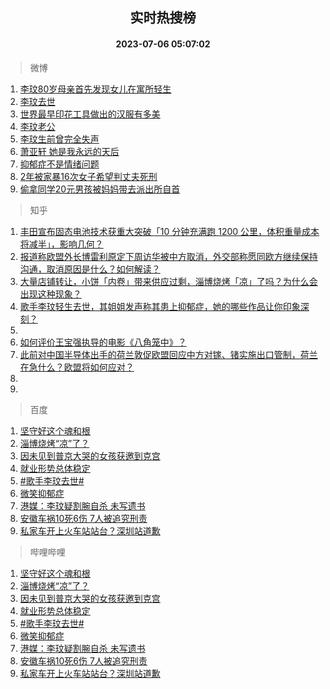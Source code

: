 <div align="center"><h2>实时热搜榜</h2><h4>2023-07-06 05:07:02</h4></div>

> 微博  

1. [李玟80岁母亲首先发现女儿在寓所轻生](https://s.weibo.com/weibo?q=%23%E6%9D%8E%E7%8E%9F80%E5%B2%81%E6%AF%8D%E4%BA%B2%E9%A6%96%E5%85%88%E5%8F%91%E7%8E%B0%E5%A5%B3%E5%84%BF%E5%9C%A8%E5%AF%93%E6%89%80%E8%BD%BB%E7%94%9F%23&t=31&band_rank=1&Refer=top)<br />
2. [李玟去世](https://s.weibo.com/weibo?q=%E6%9D%8E%E7%8E%9F%E5%8E%BB%E4%B8%96&t=31&band_rank=2&Refer=top)<br />
3. [世界最早印花工具做出的汉服有多美](https://s.weibo.com/weibo?q=%23%E4%B8%96%E7%95%8C%E6%9C%80%E6%97%A9%E5%8D%B0%E8%8A%B1%E5%B7%A5%E5%85%B7%E5%81%9A%E5%87%BA%E7%9A%84%E6%B1%89%E6%9C%8D%E6%9C%89%E5%A4%9A%E7%BE%8E%23&t=31&band_rank=3&Refer=top)<br />
4. [李玟老公](https://s.weibo.com/weibo?q=%E6%9D%8E%E7%8E%9F%E8%80%81%E5%85%AC&t=31&band_rank=4&Refer=top)<br />
5. [李玟生前曾完全失声](https://s.weibo.com/weibo?q=%23%E6%9D%8E%E7%8E%9F%E7%94%9F%E5%89%8D%E6%9B%BE%E5%AE%8C%E5%85%A8%E5%A4%B1%E5%A3%B0%23&t=31&band_rank=5&Refer=top)<br />
6. [萧亚轩 她是我永远的天后](https://s.weibo.com/weibo?q=%E8%90%A7%E4%BA%9A%E8%BD%A9%20%E5%A5%B9%E6%98%AF%E6%88%91%E6%B0%B8%E8%BF%9C%E7%9A%84%E5%A4%A9%E5%90%8E&t=31&band_rank=6&Refer=top)<br />
7. [抑郁症不是情绪问题](https://s.weibo.com/weibo?q=%23%E6%8A%91%E9%83%81%E7%97%87%E4%B8%8D%E6%98%AF%E6%83%85%E7%BB%AA%E9%97%AE%E9%A2%98%23&t=31&band_rank=7&Refer=top)<br />
8. [2年被家暴16次女子希望判丈夫死刑](https://s.weibo.com/weibo?q=%232%E5%B9%B4%E8%A2%AB%E5%AE%B6%E6%9A%B416%E6%AC%A1%E5%A5%B3%E5%AD%90%E5%B8%8C%E6%9C%9B%E5%88%A4%E4%B8%88%E5%A4%AB%E6%AD%BB%E5%88%91%23&t=31&band_rank=8&Refer=top)<br />
9. [偷拿同学20元男孩被妈妈带去派出所自首](https://s.weibo.com/weibo?q=%23%E5%81%B7%E6%8B%BF%E5%90%8C%E5%AD%A620%E5%85%83%E7%94%B7%E5%AD%A9%E8%A2%AB%E5%A6%88%E5%A6%88%E5%B8%A6%E5%8E%BB%E6%B4%BE%E5%87%BA%E6%89%80%E8%87%AA%E9%A6%96%23&t=31&band_rank=9&Refer=top)<br />

> 知乎  

1. [丰田宣布固态电池技术获重大突破「10 分钟充满跑 1200 公里，体积重量成本将减半」，影响几何？](https://www.zhihu.com/question/610463631)<br />
2. [报道称欧盟外长博雷利原定下周访华被中方取消，外交部称愿同欧方继续保持沟通，取消原因是什么？如何解读？](https://www.zhihu.com/question/610463055)<br />
3. [大量店铺转让，小饼「内卷」带来供应过剩，淄博烧烤「凉」了吗？为什么会出现这种现象？](https://www.zhihu.com/question/610461393)<br />
4. [歌手李玟轻生去世，其姐姐发声称其患上抑郁症，她的哪些作品让你印象深刻？](https://www.zhihu.com/question/610553174)<br />
5. []()<br />
6. [如何评价王宝强执导的电影《八角笼中》？](https://www.zhihu.com/question/603748979)<br />
7. [此前对中国半导体出手的荷兰敦促欧盟回应中方对镓、锗实施出口管制，荷兰在急什么？欧盟将如何应对？](https://www.zhihu.com/question/610538153)<br />
8. []()<br />
9. []()<br />

> 百度  

1. [坚守好这个魂和根](https://www.baidu.com/s?wd=%E5%9D%9A%E5%AE%88%E5%A5%BD%E8%BF%99%E4%B8%AA%E9%AD%82%E5%92%8C%E6%A0%B9&sa=fyb_news&rsv_dl=fyb_news)<br />
2. [淄博烧烤“凉”了？](https://www.baidu.com/s?wd=%E6%B7%84%E5%8D%9A%E7%83%A7%E7%83%A4%E2%80%9C%E5%87%89%E2%80%9D%E4%BA%86%EF%BC%9F&sa=fyb_news&rsv_dl=fyb_news)<br />
3. [因未见到普京大哭的女孩获邀到克宫](https://www.baidu.com/s?wd=%E5%9B%A0%E6%9C%AA%E8%A7%81%E5%88%B0%E6%99%AE%E4%BA%AC%E5%A4%A7%E5%93%AD%E7%9A%84%E5%A5%B3%E5%AD%A9%E8%8E%B7%E9%82%80%E5%88%B0%E5%85%8B%E5%AE%AB&sa=fyb_news&rsv_dl=fyb_news)<br />
4. [就业形势总体稳定](https://www.baidu.com/s?wd=%E5%B0%B1%E4%B8%9A%E5%BD%A2%E5%8A%BF%E6%80%BB%E4%BD%93%E7%A8%B3%E5%AE%9A&sa=fyb_news&rsv_dl=fyb_news)<br />
5. [#歌手李玟去世#](https://www.baidu.com/s?wd=%23%E6%AD%8C%E6%89%8B%E6%9D%8E%E7%8E%9F%E5%8E%BB%E4%B8%96%23&sa=fyb_news&rsv_dl=fyb_news)<br />
6. [微笑抑郁症](https://www.baidu.com/s?wd=%E5%BE%AE%E7%AC%91%E6%8A%91%E9%83%81%E7%97%87&sa=fyb_news&rsv_dl=fyb_news)<br />
7. [港媒：李玟疑割腕自杀 未写遗书](https://www.baidu.com/s?wd=%E6%B8%AF%E5%AA%92%EF%BC%9A%E6%9D%8E%E7%8E%9F%E7%96%91%E5%89%B2%E8%85%95%E8%87%AA%E6%9D%80+%E6%9C%AA%E5%86%99%E9%81%97%E4%B9%A6&sa=fyb_news&rsv_dl=fyb_news)<br />
8. [安徽车祸10死6伤 7人被追究刑责](https://www.baidu.com/s?wd=%E5%AE%89%E5%BE%BD%E8%BD%A6%E7%A5%B810%E6%AD%BB6%E4%BC%A4+7%E4%BA%BA%E8%A2%AB%E8%BF%BD%E7%A9%B6%E5%88%91%E8%B4%A3&sa=fyb_news&rsv_dl=fyb_news)<br />
9. [私家车开上火车站站台？深圳站道歉](https://www.baidu.com/s?wd=%E7%A7%81%E5%AE%B6%E8%BD%A6%E5%BC%80%E4%B8%8A%E7%81%AB%E8%BD%A6%E7%AB%99%E7%AB%99%E5%8F%B0%EF%BC%9F%E6%B7%B1%E5%9C%B3%E7%AB%99%E9%81%93%E6%AD%89&sa=fyb_news&rsv_dl=fyb_news)<br />

> 哔哩哔哩  

1. [坚守好这个魂和根](https://www.baidu.com/s?wd=%E5%9D%9A%E5%AE%88%E5%A5%BD%E8%BF%99%E4%B8%AA%E9%AD%82%E5%92%8C%E6%A0%B9&sa=fyb_news&rsv_dl=fyb_news)<br />
2. [淄博烧烤“凉”了？](https://www.baidu.com/s?wd=%E6%B7%84%E5%8D%9A%E7%83%A7%E7%83%A4%E2%80%9C%E5%87%89%E2%80%9D%E4%BA%86%EF%BC%9F&sa=fyb_news&rsv_dl=fyb_news)<br />
3. [因未见到普京大哭的女孩获邀到克宫](https://www.baidu.com/s?wd=%E5%9B%A0%E6%9C%AA%E8%A7%81%E5%88%B0%E6%99%AE%E4%BA%AC%E5%A4%A7%E5%93%AD%E7%9A%84%E5%A5%B3%E5%AD%A9%E8%8E%B7%E9%82%80%E5%88%B0%E5%85%8B%E5%AE%AB&sa=fyb_news&rsv_dl=fyb_news)<br />
4. [就业形势总体稳定](https://www.baidu.com/s?wd=%E5%B0%B1%E4%B8%9A%E5%BD%A2%E5%8A%BF%E6%80%BB%E4%BD%93%E7%A8%B3%E5%AE%9A&sa=fyb_news&rsv_dl=fyb_news)<br />
5. [#歌手李玟去世#](https://www.baidu.com/s?wd=%23%E6%AD%8C%E6%89%8B%E6%9D%8E%E7%8E%9F%E5%8E%BB%E4%B8%96%23&sa=fyb_news&rsv_dl=fyb_news)<br />
6. [微笑抑郁症](https://www.baidu.com/s?wd=%E5%BE%AE%E7%AC%91%E6%8A%91%E9%83%81%E7%97%87&sa=fyb_news&rsv_dl=fyb_news)<br />
7. [港媒：李玟疑割腕自杀 未写遗书](https://www.baidu.com/s?wd=%E6%B8%AF%E5%AA%92%EF%BC%9A%E6%9D%8E%E7%8E%9F%E7%96%91%E5%89%B2%E8%85%95%E8%87%AA%E6%9D%80+%E6%9C%AA%E5%86%99%E9%81%97%E4%B9%A6&sa=fyb_news&rsv_dl=fyb_news)<br />
8. [安徽车祸10死6伤 7人被追究刑责](https://www.baidu.com/s?wd=%E5%AE%89%E5%BE%BD%E8%BD%A6%E7%A5%B810%E6%AD%BB6%E4%BC%A4+7%E4%BA%BA%E8%A2%AB%E8%BF%BD%E7%A9%B6%E5%88%91%E8%B4%A3&sa=fyb_news&rsv_dl=fyb_news)<br />
9. [私家车开上火车站站台？深圳站道歉](https://www.baidu.com/s?wd=%E7%A7%81%E5%AE%B6%E8%BD%A6%E5%BC%80%E4%B8%8A%E7%81%AB%E8%BD%A6%E7%AB%99%E7%AB%99%E5%8F%B0%EF%BC%9F%E6%B7%B1%E5%9C%B3%E7%AB%99%E9%81%93%E6%AD%89&sa=fyb_news&rsv_dl=fyb_news)<br />
